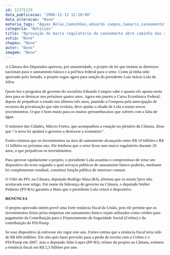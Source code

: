 ```yaml
---
id: 12375129
data_publicacao: "2006-12-13 12:20:00"
data_alteracao: "None"
materia_tags: "Águas Belas,Caminhões,eduardo campos,Samarco,saneamento"
categoria: "Notícias"
title: "Aprovação do marco regulatório do saneamento abre caminho das águas para Eduardo Campos"
sutia: "None"
chapeu: "None"
autor: "None"
imagem: "None"
---
```

<p><P><FONT face=Verdana size=2>A Câmara dos Deputados aprovou, por unanimidade, o projeto de lei que institui as diretrizes nacionais para o saneamento básico e a pol?tica federal para o setor. Como já tinha sido aprovado pelo Senado, o projeto segue agora para sanção do presidente Luiz Inácio Lula da Silva. </FONT></P></p>
<p><P><FONT face=Verdana size=2>Quem leu o programa de governo do socialista Eduardo Campos sabe o quanto ele aposta nesta área para se destacar nos próximos quatro anos. Agora em janeiro a Caixa Econômica Federal, depois de prejudicar o estado nos últimos três anos, punindo a Compesa pela antecipação de recursos da privatização que não evoluiu, deve ajudar o aliado de Lula a tomar novos investimentos. O que é bom muito para os muitos pernambucanos que sofrem com a falta de água.</P></p>
<p><P>O ministro das Cidades, Márcio Fortes, que acompanhou a votação no plenário da Câmara, disse que \"a nova lei ajudará o governo a destravar a economia\". </P></p>
<p><P>Fortes estimou que os investimentos na área de saneamento alcançarão entre R$ 10 bilhões e R$ 11 bilhões no próximo ano. Ele lembrou que o setor ficou sem marco regulatório durante 20 anos, o que prejudicou os investimentos. </P></p>
<p><P>Para aprovar rapidamente o projeto, o presidente Lula assumiu o compromisso de vetar um dispositivo do texto segundo o qual serviços públicos de saneamento básico poderão, mediante lei complementar estadual, constituir função pública de interesse comum. </P></p>
<p><P>O l?der do PFL na Câmara, deputado Rodrigo Maia (RJ), afirmou que os munic?pios não aceitavam esse artigo. Em nome da liderança do governo na Câmara, o deputado Walter Pinheiro (PT-BA) garantiu a Maia que o presidente Lula vetará o dispositivo. </P><B></p>
<p><P>RENÚNCIA </P></p>
<p><P></B>O projeto aprovado ontem prevê uma forte renúncia fiscal da União, pois ele permite que os investimentos feitos pelas empresas em saneamento básico sejam utilizados como crédito para pagamento da Contribuição para o Financiamento da Seguridade Social (Cofins) e da contribuição do PIS/Pasep. </P></p>
<p><P>Se esse dispositivo já estivesse em vigor este ano, Fortes estima que a renúncia fiscal teria sido de R$ 600 milhões. Ele não quis fazer previsão para a perda de receita com a Cofins e o PIS/Pasep em 2007, mas o deputado Júlio Lopes (PP-RJ), relator do projeto na Câmara, estimou a renúncia fiscal em R$ 2,5 bilhões por ano. </P></FONT> </p>
